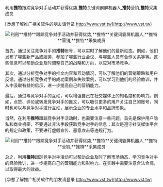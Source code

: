 利用**推特**跟踪竞争对手活动并获得优势,**推特**关键词霸屏机器人,**推特**营销,**推特**采集成员

[😍想了解推广相关软件的朋友请登录 http://www.vst.tw](http://www.vst.tw)

 <center><img src="https://vst.tw/MP4/tuiguang/png/1.png" alt="利用**推特**跟踪竞争对手活动并获得优势,**推特**关键词霸屏机器人,**推特**营销,**推特**采集成员"></center>

首先，通过关注竞争对手的**推特**账号，可以实时了解他们的最新动态。例如，他们发布了哪些新产品或服务、参加了哪些行业会议、与哪些人员有合作关系等等。这些信息可以帮助企业及时调整自己的战略和方向，以应对市场竞争。

其次，通过分析竞争对手的推文内容和互动情况，可以了解他们的营销策略和用户反馈。通过分析竞争对手的成功案例和失败案例，可以学习到他们的经验教训，并从中汲取有益的启示，进一步提高自己的营销能力。

最后，通过与竞争对手的互动，可以增强自己在社交媒体上的知名度和影响力。例如，点赞、评论或转发竞争对手的推文，可以吸引更多的用户关注自己的账号，同时也可以与竞争对手进行互动，展示企业的专业水平和品牌形象。

当然，在利用**推特**跟踪竞争对手活动时，也需要注意一些问题。首先是保护用户隐私和商业机密，不要通过非法手段获取竞争对手的信息；其次是遵守社交媒体平台的规定和政策，不要进行虚假宣传、恶意攻击等违规行为。

 <center><img src="https://vst.tw/MP4/tuiguang/png/1.png" alt="利用**推特**跟踪竞争对手活动并获得优势,**推特**关键词霸屏机器人,**推特**营销,**推特**采集成员"></center>

总之，利用**推特**跟踪竞争对手活动可以帮助企业及时了解市场动态、学习竞争对手的经验教训，进一步提高自己的营销能力和影响力。在实践中需要注意合法合规，以取得最大的效益。

[😍想了解推广相关软件的朋友请登录 http://www.vst.tw](http://www.vst.tw)



